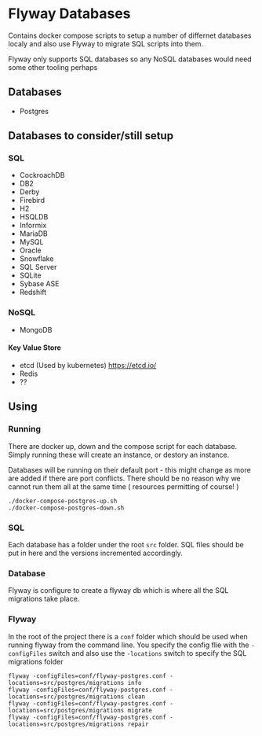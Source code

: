 # Flyway Databases

Contains docker compose scripts to setup a number of differnet databases localy and also use Flyway to migrate SQL scripts into them.

Flyway only supports SQL databases so any NoSQL databases would need some other tooling perhaps

## Databases

- Postgres

## Databases to consider/still setup

### SQL
- CockroachDB
- DB2
- Derby
- Firebird
- H2
- HSQLDB
- Informix
- MariaDB
- MySQL
- Oracle
- Snowflake
- SQL Server
- SQLite
- Sybase ASE
- Redshift

### NoSQL
- MongoDB
#### Key Value Store
- etcd (Used by kubernetes) https://etcd.io/
- Redis
- ??

## Using

### Running

There are docker up, down and the compose script for each database. Simply running these will create an instance, or destory an instance. 

Databases will be running on their default port - this might change as more are added if there are port conflicts. There should be no reason why we cannot run them all at the same time ( resources permitting of course! )

```
./docker-compose-postgres-up.sh
./docker-compose-postgres-down.sh
```
### SQL

Each database has a folder under the root ```src``` folder. SQL files should be put in here and the versions incremented accordingly.

### Database

Flyway is configure to create a flyway db which is where all the SQL migrations take place.

### Flyway

In the root of the project there is a ```conf``` folder which should be used when running flyway from the command line. You specify the config flie with the ```-configFiles``` switch and also use the ```-locations``` switch to specify the SQL migrations folder

```
flyway -configFiles=conf/flyway-postgres.conf -locations=src/postgres/migrations info
flyway -configFiles=conf/flyway-postgres.conf -locations=src/postgres/migrations clean
flyway -configFiles=conf/flyway-postgres.conf -locations=src/postgres/migrations migrate
flyway -configFiles=conf/flyway-postgres.conf -locations=src/postgres/migrations repair
```
